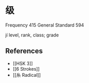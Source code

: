 # 级
Frequency 415
General Standard 594

jí
level, rank, class; grade

## References
- [[HSK 3]]
- [[6 Strokes]]
- [[糸 Radical]]